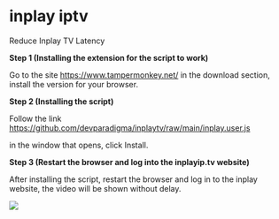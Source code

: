 # inplay iptv
Reduce Inplay TV Latency

**Step 1 (Installing the extension for the script to work)**

Go to the site https://www.tampermonkey.net/ in the download section, install the version for your browser.

**Step 2 (Installing the script)**

Follow the link https://github.com/devparadigma/inplaytv/raw/main/inplay.user.js

in the window that opens, click Install.

**Step 3 (Restart the browser and log into the inplayip.tv website)**

After installing the script, restart the browser and log in to the inplay website, the video will be shown without delay.

![](https://github.com/devparadigma/inplaytv/blob/main/inplay.gif)
